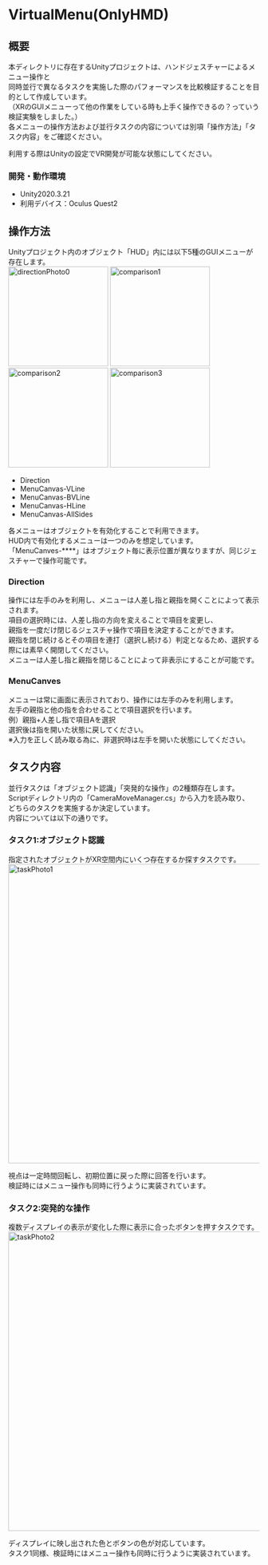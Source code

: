 # VirtualMenu(OnlyHMD)
## 概要
本ディレクトリに存在するUnityプロジェクトは、ハンドジェスチャーによるメニュー操作と  
同時並行で異なるタスクを実施した際のパフォーマンスを比較検証することを目的として作成しています。  
（XRのGUIメニューって他の作業をしている時も上手く操作できるの？っていう検証実験をしました。）  
各メニューの操作方法および並行タスクの内容については別項「操作方法」「タスク内容」をご確認ください。  

利用する際はUnityの設定でVR開発が可能な状態にしてください。  

### 開発・動作環境
- Unity2020.3.21
- 利用デバイス：Oculus Quest2

## 操作方法
Unityプロジェクト内のオブジェクト「HUD」内には以下5種のGUIメニューが存在します。  
<img width="200" alt="directionPhoto0" src="https://github.com/user-attachments/assets/41fa816d-c315-40be-9435-265b4eb30a8d" />
<img width="200" alt="comparison1" src="https://github.com/user-attachments/assets/4290207b-b5fe-4261-9dda-08fd6c6a5e77" />
<img width="200" alt="comparison2" src="https://github.com/user-attachments/assets/e611e3e8-bc54-4848-a6e7-28c7d41a87a7" />
<img width="200" alt="comparison3" src="https://github.com/user-attachments/assets/aa0c3fdd-887e-4c81-aca5-0943a0ed74ad" />
- Direction
- MenuCanvas-VLine
- MenuCanvas-BVLine
- MenuCanvas-HLine
- MenuCanvas-AllSides

各メニューはオブジェクトを有効化することで利用できます。  
HUD内で有効化するメニューは一つのみを想定しています。  
「MenuCanves-****」はオブジェクト毎に表示位置が異なりますが、同じジェスチャーで操作可能です。  

### Direction
操作には左手のみを利用し、メニューは人差し指と親指を開くことによって表示されます。  
項目の選択時には、人差し指の方向を変えることで項目を変更し、  
親指を一度だけ閉じるジェスチャ操作で項目を決定することができます。  
親指を閉じ続けるとその項目を連打（選択し続ける）判定となるため、選択する際には素早く開閉してください。  
メニューは人差し指と親指を閉じることによって非表示にすることが可能です。  

### MenuCanves
メニューは常に画面に表示されており、操作には左手のみを利用します。  
左手の親指と他の指を合わせることで項目選択を行います。  
例）親指+人差し指で項目Aを選択  
選択後は指を開いた状態に戻してください。  
※入力を正しく読み取る為に、非選択時は左手を開いた状態にしてください。


## タスク内容
並行タスクは「オブジェクト認識」「突発的な操作」の2種類存在します。  
Scriptディレクトリ内の「CameraMoveManager.cs」から入力を読み取り、  
どちらのタスクを実施するか決定しています。  
内容については以下の通りです。

### タスク1:オブジェクト認識
指定されたオブジェクトがXR空間内にいくつ存在するか探すタスクです。 
<img width="600" alt="taskPhoto1" src="https://github.com/user-attachments/assets/db2c8a4f-080b-41a2-9604-a4a73a22511b" />  

視点は一定時間回転し、初期位置に戻った際に回答を行います。  
検証時にはメニュー操作も同時に行うように実装されています。  

### タスク2:突発的な操作
複数ディスプレイの表示が変化した際に表示に合ったボタンを押すタスクです。  
<img width="600" alt="taskPhoto2" src="https://github.com/user-attachments/assets/3a6ffc33-fcda-4a62-ae93-88d166e10152" />  

ディスプレイに映し出された色とボタンの色が対応しています。  
タスク1同様、検証時にはメニュー操作も同時に行うように実装されています。  
